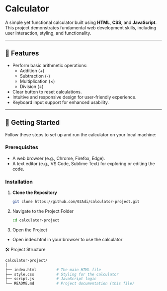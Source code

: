 # Calculator 

A simple yet functional calculator built using **HTML**, **CSS**, and **JavaScript**. This project demonstrates fundamental web development skills, including user interaction, styling, and functionality.

---

## 🔧 Features

- Perform basic arithmetic operations:  
  - Addition (+)  
  - Subtraction (-)  
  - Multiplication (×)  
  - Division (÷)
- Clear button to reset calculations.
- Intuitive and responsive design for user-friendly experience.
- Keyboard input support for enhanced usability.

---

## 🚀 Getting Started

Follow these steps to set up and run the calculator on your local machine:

### Prerequisites
- A web browser (e.g., Chrome, Firefox, Edge).
- A text editor (e.g., VS Code, Sublime Text) for exploring or editing the code.

### Installation

1. **Clone the Repository**  
   ```bash
   git clone https://github.com/03Adi/calculator-project.git
2. Navigate to the Project Folder
   ```bash
   cd calculator-project
3. Open the Project
 - Open index.html in your browser to use the calculator

🛠️ Project Structure
   ```bash
   calculator-project/
   │
   ├── index.html         # The main HTML file
   ├── style.css          # Styling for the calculator
   ├── script.js          # JavaScript logic
   └── README.md          # Project documentation (this file)



